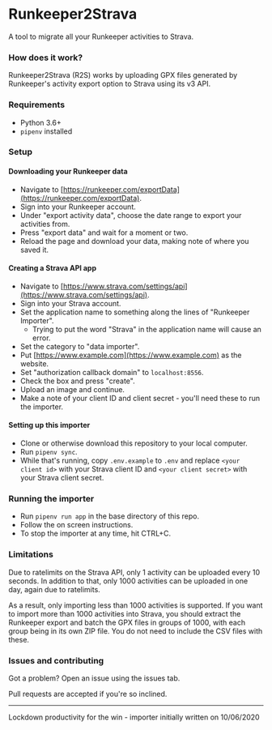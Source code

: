 # Runkeeper2Strava

A tool to migrate all your Runkeeper activities to Strava.

### How does it work?

Runkeeper2Strava (R2S) works by uploading GPX files generated by Runkeeper's activity export option to Strava using its
v3 API.

### Requirements

* Python 3.6+
* `pipenv` installed

### Setup

#### Downloading your Runkeeper data

* Navigate to [https://runkeeper.com/exportData](https://runkeeper.com/exportData).
* Sign into your Runkeeper account.
* Under "export activity data", choose the date range to export your activities from.
* Press "export data" and wait for a moment or two.
* Reload the page and download your data, making note of where you saved it.

#### Creating a Strava API app

* Navigate to [https://www.strava.com/settings/api](https://www.strava.com/settings/api).
* Sign into your Strava account.
* Set the application name to something along the lines of "Runkeeper Importer".
  * Trying to put the word "Strava" in the application name will cause an error.
* Set the category to "data importer".
* Put [https://www.example.com](https://www.example.com) as the website.
* Set "authorization callback domain" to `localhost:8556`.
* Check the box and press "create".
* Upload an image and continue.
* Make a note of your client ID and client secret - you'll need these to run the importer.

#### Setting up this importer

* Clone or otherwise download this repository to your local computer.
* Run `pipenv sync`.
* While that's running, copy `.env.example` to `.env` and replace `<your client id>` with your Strava client ID and 
`<your client secret>` with your Strava client secret.

### Running the importer

* Run `pipenv run app` in the base directory of this repo.
* Follow the on screen instructions.
* To stop the importer at any time, hit CTRL+C.

### Limitations

Due to ratelimits on the Strava API, only 1 activity can be uploaded every 10 seconds. In addition to that, only 1000 
activities can be uploaded in one day, again due to ratelimits.

As a result, only importing less than 1000 activities is supported. If you want to import more than 1000 activities into
 Strava, you should extract the Runkeeper export and batch the GPX files in groups of 1000, with each group being in
 its own ZIP file. You do not need to include the CSV files with these.
 
### Issues and contributing

Got a problem? Open an issue using the issues tab.

Pull requests are accepted if you're so inclined.

___

Lockdown productivity for the win - importer initially written on 10/06/2020